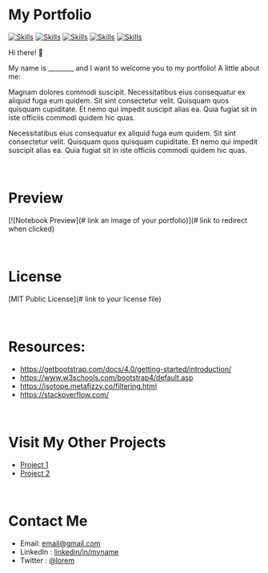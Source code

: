 # My Portfolio

<!-- buttons using https://shields.io/ -->

[![Skills](https://img.shields.io/badge/-HTML--5-green?style=for-the-badge)](#Skills)
[![Skills](https://img.shields.io/badge/-CSS--3-yellowgreen?style=for-the-badge)](#Skills)
[![Skills](https://img.shields.io/badge/-JS-yellow?style=for-the-badge)](#Skills)
[![Skills](https://img.shields.io/badge/-Bootstrap-orange?style=for-the-badge)](#Skills)
[![Skills](https://img.shields.io/badge/-Isotope-red?style=for-the-badge)](#Skills)

<!--Colors avalible: brightgreen, green, yellowgreen, yellow, orange, red, blue, lightgrey, 
success, important, critical, informational, inactive, blue, violet -->

Hi there! 🙌

My name is ________ and I want to welcome you to my portfolio! A little about me:

Magnam dolores commodi suscipit. Necessitatibus eius consequatur ex aliquid fuga eum quidem. Sit sint consectetur velit. Quisquam quos quisquam cupiditate. Et nemo qui impedit suscipit alias ea. Quia fugiat sit in iste officiis commodi quidem hic quas.

Necessitatibus eius consequatur ex aliquid fuga eum quidem. Sit sint consectetur velit. Quisquam quos quisquam cupiditate. Et nemo qui impedit suscipit alias ea. Quia fugiat sit in iste officiis commodi quidem hic quas.

<br>

# Preview

<!-- project preview -->

[![Notebook Preview](# link an image of your portfolio)](# link to redirect when clicked)

<br>

# License

[MIT Public License](# link to your license file)

<br>

# Resources:

- https://getbootstrap.com/docs/4.0/getting-started/introduction/
- https://www.w3schools.com/bootstrap4/default.asp
- https://isotope.metafizzy.co/filtering.html
- https://stackoverflow.com/

<br>

<!-- Add the footer here -->

# Visit My Other Projects

- [Project 1](https://github.com/)
- [Project 2](https://github.com/)

<br>

# Contact Me

- Email: email@gmail.com
- LinkedIn : [linkedin/in/myname](https://www.linkedin.com/in/myname/) 
- Twitter : [@lorem](https://www.twitter.com/)

